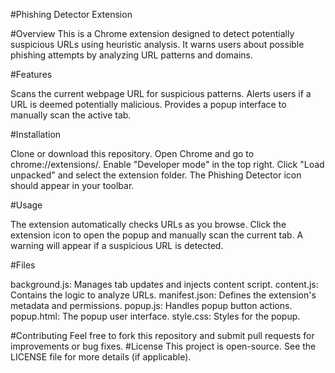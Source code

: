 #Phishing Detector Extension


#Overview
This is a Chrome extension designed to detect potentially suspicious URLs using heuristic analysis. It warns users about possible phishing attempts by analyzing URL patterns and domains.

#Features

Scans the current webpage URL for suspicious patterns.
Alerts users if a URL is deemed potentially malicious.
Provides a popup interface to manually scan the active tab.

#Installation

Clone or download this repository.
Open Chrome and go to chrome://extensions/.
Enable "Developer mode" in the top right.
Click "Load unpacked" and select the extension folder.
The Phishing Detector icon should appear in your toolbar.

#Usage

The extension automatically checks URLs as you browse.
Click the extension icon to open the popup and manually scan the current tab.
A warning will appear if a suspicious URL is detected.

#Files

background.js: Manages tab updates and injects content script.
content.js: Contains the logic to analyze URLs.
manifest.json: Defines the extension's metadata and permissions.
popup.js: Handles popup button actions.
popup.html: The popup user interface.
style.css: Styles for the popup.

#Contributing
Feel free to fork this repository and submit pull requests for improvements or bug fixes.
#License
This project is open-source. See the LICENSE file for more details (if applicable).
